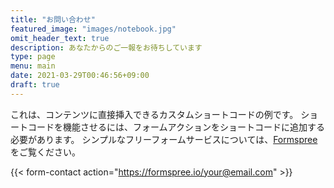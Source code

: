 ```yaml
---
title: "お問い合わせ"
featured_image: "images/notebook.jpg"
omit_header_text: true
description: あなたからのご一報をお待ちしています
type: page
menu: main
date: 2021-03-29T00:46:56+09:00
draft: true
---
```


これは、コンテンツに直接挿入できるカスタムショートコードの例です。 ショートコードを機能させるには、フォームアクションをショートコードに追加する必要があります。 シンプルなフリーフォームサービスについては、[Formspree](https://formspree.io/)をご覧ください。

{{< form-contact action="https://formspree.io/your@email.com" >}}
